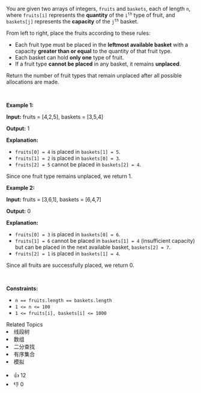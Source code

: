 <p>You are given two arrays of integers, <code>fruits</code> and <code>baskets</code>, each of length <code>n</code>, where <code>fruits[i]</code> represents the <strong>quantity</strong> of the <code>i<sup>th</sup></code> type of fruit, and <code>baskets[j]</code> represents the <strong>capacity</strong> of the <code>j<sup>th</sup></code> basket.</p>

<p>From left to right, place the fruits according to these rules:</p>

<ul> 
 <li>Each fruit type must be placed in the <strong>leftmost available basket</strong> with a capacity <strong>greater than or equal</strong> to the quantity of that fruit type.</li> 
 <li>Each basket can hold <b>only one</b> type of fruit.</li> 
 <li>If a fruit type <b>cannot be placed</b> in any basket, it remains <b>unplaced</b>.</li> 
</ul>

<p>Return the number of fruit types that remain unplaced after all possible allocations are made.</p>

<p>&nbsp;</p> 
<p><strong class="example">Example 1:</strong></p>

<div class="example-block"> 
 <p><strong>Input:</strong> <span class="example-io">fruits = [4,2,5], baskets = [3,5,4]</span></p> 
</div>

<p><strong>Output:</strong> <span class="example-io">1</span></p>

<p><strong>Explanation:</strong></p>

<ul> 
 <li><code>fruits[0] = 4</code> is placed in <code>baskets[1] = 5</code>.</li> 
 <li><code>fruits[1] = 2</code> is placed in <code>baskets[0] = 3</code>.</li> 
 <li><code>fruits[2] = 5</code> cannot be placed in <code>baskets[2] = 4</code>.</li> 
</ul>

<p>Since one fruit type remains unplaced, we return 1.</p>

<p><strong class="example">Example 2:</strong></p>

<div class="example-block"> 
 <p><strong>Input:</strong> <span class="example-io">fruits = [3,6,1], baskets = [6,4,7]</span></p> 
</div>

<p><strong>Output:</strong> <span class="example-io">0</span></p>

<p><strong>Explanation:</strong></p>

<ul> 
 <li><code>fruits[0] = 3</code> is placed in <code>baskets[0] = 6</code>.</li> 
 <li><code>fruits[1] = 6</code> cannot be placed in <code>baskets[1] = 4</code> (insufficient capacity) but can be placed in the next available basket, <code>baskets[2] = 7</code>.</li> 
 <li><code>fruits[2] = 1</code> is placed in <code>baskets[1] = 4</code>.</li> 
</ul>

<p>Since all fruits are successfully placed, we return 0.</p>

<p>&nbsp;</p> 
<p><strong>Constraints:</strong></p>

<ul> 
 <li><code>n == fruits.length == baskets.length</code></li> 
 <li><code>1 &lt;= n &lt;= 100</code></li> 
 <li><code>1 &lt;= fruits[i], baskets[i] &lt;= 1000</code></li> 
</ul>

<div><div>Related Topics</div><div><li>线段树</li><li>数组</li><li>二分查找</li><li>有序集合</li><li>模拟</li></div></div><br><div><li>👍 12</li><li>👎 0</li></div>